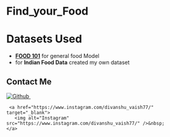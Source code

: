 # Find_your_Food


# Datasets Used

- **[FOOD 101](https://www.kaggle.com/dansbecker/food-101)** for general food Model
- for **Indian Food Data** created my own dataset




## Contact Me

<p align="start">
    <a href="https://github.com/Divanshu7" target="_blank">
        <img alt="Github" src="https://github.com/Divanshu7?tab=repositories" />&nbsp;
    </a>
   
     <a href="https://www.instagram.com/divanshu_vaish77/" target="_blank">
       <img alt="Instagram" src="https://www.instagram.com/divanshu_vaish77/" />&nbsp;
    </a>
</p>
